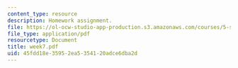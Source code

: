 ```yaml
---
content_type: resource
description: Homework assignment.
file: https://ol-ocw-studio-app-production.s3.amazonaws.com/courses/5-s16-advanced-kitchen-chemistry-spring-2002/45fdd18e35952ea5354120adce6dba2d_week7.pdf
file_type: application/pdf
resourcetype: Document
title: week7.pdf
uid: 45fdd18e-3595-2ea5-3541-20adce6dba2d
---
```

